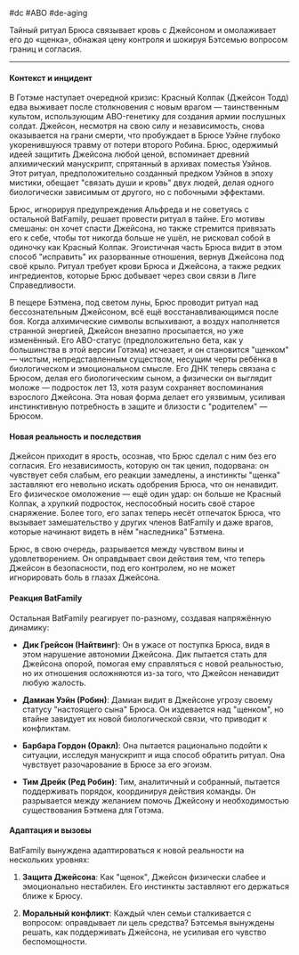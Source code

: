 #dc #ABO #de-aging

Тайный ритуал Брюса связывает кровь с Джейсоном и омолаживает его до «щенка», обнажая цену контроля и шокируя Бэтсемью вопросом границ и согласия.

---
#### Контекст и инцидент
В Готэме наступает очередной кризис: Красный Колпак (Джейсон Тодд) едва выживает после столкновения с новым врагом — таинственным культом, использующим ABO-генетику для создания армии послушных солдат. Джейсон, несмотря на свою силу и независимость, снова оказывается на грани смерти, что пробуждает в Брюсе Уэйне глубоко укоренившуюся травму от потери второго Робина. Брюс, одержимый идеей защитить Джейсона любой ценой, вспоминает древний алхимический манускрипт, спрятанный в архивах поместья Уэйнов. Этот ритуал, предположительно созданный предком Уэйнов в эпоху мистики, обещает "связать души и кровь" двух людей, делая одного биологически зависимым от другого, но с побочными эффектами.

Брюс, игнорируя предупреждения Альфреда и не советуясь с остальной BatFamily, решает провести ритуал в тайне. Его мотивы смешаны: он хочет спасти Джейсона, но также стремится привязать его к себе, чтобы тот никогда больше не ушёл, не рисковал собой в одиночку как Красный Колпак. Эгоистичная часть Брюса видит в этом способ "исправить" их разорванные отношения, вернув Джейсона под своё крыло. Ритуал требует крови Брюса и Джейсона, а также редких ингредиентов, которые Брюс добывает через свои связи в Лиге Справедливости.

В пещере Бэтмена, под светом луны, Брюс проводит ритуал над бессознательным Джейсоном, всё ещё восстанавливающимся после боя. Когда алхимические символы вспыхивают, а воздух наполняется странной энергией, Джейсон внезапно просыпается, но уже изменённый. Его ABO-статус (предположительно бета, как у большинства в этой версии Готэма) исчезает, и он становится "щенком" — чистым, непредставленным существом, несущим черты ребёнка в биологическом и эмоциональном смысле. Его ДНК теперь связана с Брюсом, делая его биологическим сыном, а физически он выглядит моложе — подросток лет 13, хотя разум сохраняет воспоминания взрослого Джейсона. Эта новая форма делает его уязвимым, усиливая инстинктивную потребность в защите и близости с "родителем" — Брюсом.

#### Новая реальность и последствия
Джейсон приходит в ярость, осознав, что Брюс сделал с ним без его согласия. Его независимость, которую он так ценил, подорвана: он чувствует себя слабым, его реакции замедлены, а инстинкты "щенка" заставляют его невольно искать одобрения Брюса, что он ненавидит. Его физическое омоложение — ещё один удар: он больше не Красный Колпак, а хрупкий подросток, неспособный носить своё старое снаряжение. Более того, его запах теперь несёт отпечаток Брюса, что вызывает замешательство у других членов BatFamily и даже врагов, которые начинают видеть в нём "наследника" Бэтмена.

Брюс, в свою очередь, разрывается между чувством вины и удовлетворением. Он оправдывает свои действия тем, что теперь Джейсон в безопасности, под его контролем, но не может игнорировать боль в глазах Джейсона.

#### Реакция BatFamily
Остальная BatFamily реагирует по-разному, создавая напряжённую динамику:

- **Дик Грейсон (Найтвинг)**: Он в ужасе от поступка Брюса, видя в этом нарушение автономии Джейсона. Дик пытается стать для Джейсона опорой, помогая ему справляться с новой реальностью, но их отношения осложняются из-за того, что Джейсон ненавидит любую жалость.

- **Дамиан Уэйн (Робин)**: Дамиан видит в Джейсоне угрозу своему статусу "настоящего сына" Брюса. Он издевается над "щенком", но втайне завидует их новой биологической связи, что приводит к конфликтам.

- **Барбара Гордон (Оракл)**: Она пытается рационально подойти к ситуации, исследуя манускрипт и ища способ обратить ритуал. Она чувствует разочарование в Брюсе за его эгоизм.

- **Тим Дрейк (Ред Робин)**: Тим, аналитичный и собранный, пытается поддерживать порядок, координируя действия команды. Он разрывается между желанием помочь Джейсону и необходимостью существования Бэтмена для Готэма.

#### Адаптация и вызовы
BatFamily вынуждена адаптироваться к новой реальности на нескольких уровнях:

1. **Защита Джейсона**: Как "щенок", Джейсон физически слабее и эмоционально нестабилен. Его инстинкты заставляют его держаться ближе к Брюсу.

2. **Моральный конфликт**: Каждый член семьи сталкивается с вопросом: оправдывает ли цель средства? Бэтсемья вынуждены решать, как поддерживать Джейсона, не усиливая его чувство беспомощности.

